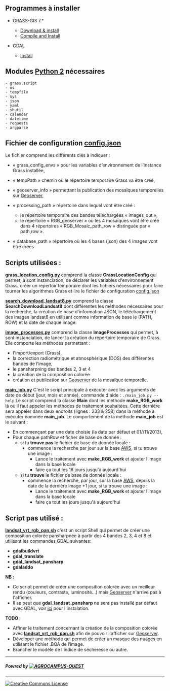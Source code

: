 
## Programmes à installer

- GRASS-GIS 7.*
  * [Download & install](https://grass.osgeo.org/grass7/)
  * [Compile and Install](https://grasswiki.osgeo.org/wiki/Compile_and_Install)

- GDAL 
  * [Install](https://gdal.gloobe.org/install.html#linux)

## Modules [Python 2] nécessaires 
```
- grass.script
- os
- tempfile
- sys
- json
- yaml
- shutil
- calendar
- datetime
- requests
- argparse
```

## Fichier de configuration [__config.json__](config.json)
Le fichier comprend les différents clés à indiquer :
- « grass_config_envs » pour les variables d’environnement de l’instance Grass installée,
- « tempPath » chemin où le répertoire temporaire Grass va être créé,
- « geoserver_info » permettant la publication des mosaïques temporelles sur [Geoserver],
- « processing_path » répertoire dans lequel vont être créé :
	- le répertoire temporaire des bandes téléchargées « images_out »,
	-  le répertoire «  RGB_geoserver » où les 4 mosaïques vont être créé dans 4 répertoires
	   « RGB_Mosaic_path_row » distinguée par « path,row ».

-  « database_path » répertoire où les 4 bases (json) des 4 images vont être crées

## Scripts utilisées : 

[__grass_location_config.py__](grass_location_config.py) comprend la classe __GrassLocationConfig__ qui permet,  à sont instanciation, de déclarer les variables d'environnement Grass, créer un repertoir temporaire dont les fichiers nécessaires pour faire tourner les algorithmes Grass et lire le fichier de configuration [config.json](config.json)

[__search_download_landsat8.py__](search_download_landsat8.py) comprend la classe __SearchDownloadLandsat8__ dont différentes les méthodes nécessaires pour la recherche, la création de base d'information JSON, le téléchargement des images landsat8 en utilisant comme information de base le (PATH, ROW) et la date de chaque image.

[__image_processes.py__](image_processes.py) comprend la classe __ImageProcesses__ qui permet, à sont instanciation, de lancer la création du répertoire temporaire de Grass. Elle comporte les méthodes permettant :
 - l'import/export (Grass), 
 - la correction radiométrique et atmosphérique (DOS) des différentes bandes de l’image, 
 - le pansharpning des bandes 2, 3 et 4
 - la création de la composition colorée
 - création et publication sur [Geoserver] de la mosaïque temporelle.

[__main_job.py__](main_job.py) C'est le script principale à exécuter avec les arguments de date de début (jour, mois et année), commande d'aide : ```./main_job.py --help```
Le script comprend la classe __Main__ dont les méthode __make_RGB_work__ là où il faut appeler les méthodes de traitement souhaitées. Cette dernière sera appeler dans deux endroits (lignes : 233 & 258) dans la méthode à exécuter nommée __main_job__.
Le comportement de la méthode __main_job__ est le suivant :
- En commençant par une date choisie (la date par défaut et 01//11/2013),
- Pour chaque pathRow et ficher de base de donnée :
    - si tu __trouve pas__ le fichier de base de donnée locale :
        - commence la recherche par jour sur la base [AWS], si tu trouve une image :
          - Lance le traitement avec __make_RGB_work__ et ajouter l’image dans la base locale
          - faire ça tout les 16 jours jusqu'à aujourd'hui
    - si tu __trouve__ le fichier de base de donnée locale :
        - commence la recherche, par jour, sur la base [AWS], depuis la date de la dernière image +1 jour, si tu trouve une image :
          - Lance le traitement avec __make_RGB_work__ et ajouter l’image dans la base locale
          - faire ça tout les jours jusqu'à aujourd'hui

## Script pas utilisé :
[__landsat_vrt_rgb_pan.sh__](landsat_vrt_rgb_pan.sh) c'est un script Shell qui permet de créer une composition colorée pansharpnée à partir des 4 bandes 2, 3, 4 et 8 et utilisant les commandes GDAL suivantes:
- __gdalbuildvrt__
- __gdal_translate__
- __gdal_landsat_pansharp__
- __gdaladdo__

__NB :__ 
- Ce script permet de créer une composition colorée avec un meilleur rendu (couleurs, contraste, luminosité...) mais [Geoserver] n'arrive pas à l'afficher.
- Il se peut que __gdal_landsat_pansharp__ ne sera pas installé par défaut avec GDAL, voir [ici](https://github.com/gina-alaska/dans-gdal-scripts/blob/master/README.md)  pour l'instalation.


__TODO :__
- Affiner le traitement concernant la création de la composition colorée avec [__landsat_vrt_rgb_pan.sh__](landsat_vrt_rgb_pan.sh) afin de pouvoir l'afficher sur [Geoserver].
- Déveloper une méthode qui permet de créer un masque des nuages en utilisant le fichier .BQA de l’image.
- Brancher le modèle de l'indice de sécheresse ou autre.

***
##### Powred by [![AGROCAMPUS-OUEST](http://www.agrocampus-ouest.fr/infoglueDeliverLive/digitalAssets/89735_Logo-AGROCAMPUS-OUEST.png)](http://www.agrocampus-ouest.fr)
***
[![Creative Commons License](https://licensebuttons.net/l/by-sa/3.0/88x31.png)](https://creativecommons.org/licenses/by-sa/4.0/)



[//]: # (These are reference links used in the body of this note and get stripped out when the markdown processor does its job. There is no need to format nicely because it shouldn't be seen.)

	
   [Python 2]: <https://www.python.org/downloads/release>
   [Geoserver]: <http://geoserver.org/>
   [AWS]: <https://pages.awscloud.com/public-data-sets-landsat.html>
